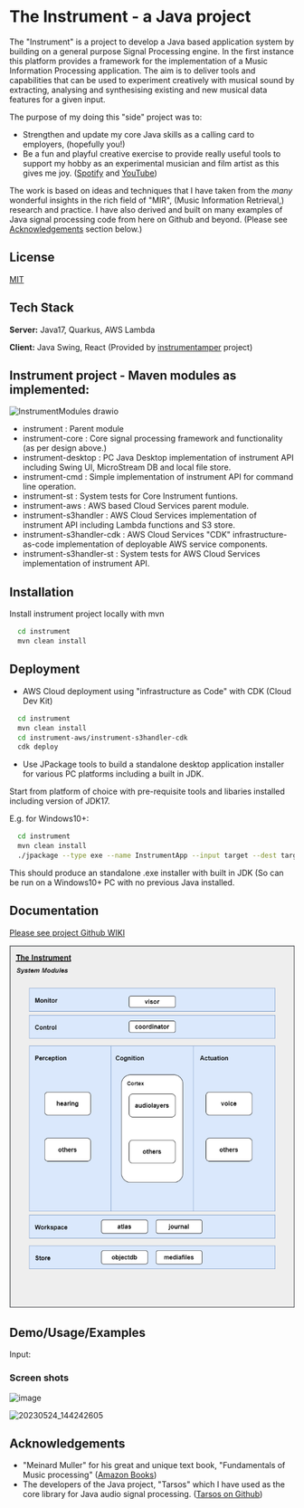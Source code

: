 
# The Instrument - a Java project

The "Instrument" is a project to develop a Java based application system by building on a general purpose Signal Processing engine. In the first instance this platform provides a framework for the implementation of a Music Information Processing application. The aim is to deliver tools and capabilities that can be used to experiment creatively with musical sound by extracting, analysing and synthesising existing and new musical data features for a given input.

The purpose of my doing this "side" project was to:
* Strengthen and update my core Java skills as a calling card to employers, (hopefully you!)
* Be a fun and playful creative exercise to provide really useful tools to support my hobby as an experimental musician and film artist as this gives me joy.
([Spotify](https://open.spotify.com/artist/0q6YXdTHAKSurxHEoAxbDm?si=alkeorFsRVSHRuE1dqLCqw) and [YouTube](https://www.youtube.com/channel/UCC1zuBMO0TDeicMlU1xzCZA))

The work is based on ideas and techniques that I have taken from the _many_ wonderful insights in the rich field of "MIR", (Music Information Retrieval,) research and practice. I have also derived and built on many examples of Java signal processing code from here on Github and beyond. (Please see [Acknowledgements](#acknowledgements) section below.)



## License

[MIT](https://choosealicense.com/licenses/mit/)



## Tech Stack

**Server:** Java17, Quarkus, AWS Lambda

**Client:** Java Swing, React (Provided by [instrumentamper](https://github.com/jimomulloy/instrumentamper) project)



## Instrument project - Maven modules as implemented:

![InstrumentModules drawio](https://github.com/jimomulloy/instrument/assets/2285093/3d9f97e6-cdbb-43bd-bb34-b0564e4d568d)

* instrument : Parent module
* instrument-core : Core signal processing framework and functionality (as per design above.)
* instrument-desktop : PC Java Desktop implementation of instrument API including Swing UI, MicroStream DB and local file store.
* instrument-cmd : Simple implementation of instrument API for command line operation.
* instrument-st : System tests for Core Instrument funtions.
* instrument-aws : AWS based Cloud Services parent module.
* instrument-s3handler : AWS Cloud Services implementation of instrument API including Lambda functions and S3 store.
* instrument-s3handler-cdk : AWS Cloud Services "CDK" infrastructure-as-code implementation of deployable AWS service components.
* instrument-s3handler-st : System tests for AWS Cloud Services implementation of instrument API.



## Installation

Install instrument project locally with mvn

```bash
  cd instrument
  mvn clean install
```


## Deployment

* AWS Cloud deployment using "infrastructure as Code" with CDK (Cloud Dev Kit)

```bash
  cd instrument
  mvn clean install
  cd instrument-aws/instrument-s3handler-cdk
  cdk deploy
```

* Use JPackage tools to build a standalone desktop application installer for various PC platforms including a built in JDK.

Start from platform of choice with pre-requisite tools and libaries installed including version of JDK17.

E.g. for Windows10+:

```bash
  cd instrument
  mvn clean install
  ./jpackage --type exe --name InstrumentApp --input target --dest target\packed --main-jar instrument-desktop-0.0.1-SNAPSHOT.jar --main-class jomu.instrument.desktop.monitor.QuarkusInstrument --description "The Instrument Desktop App by Jim O'Mulloy" --app-version 0.0.1 --icon src/main/resources/instrument.ico --win-shortcut --win-menu --win-menu-group "jomu"
```
This should produce an standalone .exe installer with built in JDK (So can be run on a Windows10+ PC with no previous Java installed.


## Documentation

[Please see project Github WIKI](https://github.com/jimomulloy/instrument/wiki)

![The Instrument Block Diagram](https://github.com/jimomulloy/instrument/blob/main/images/instrumentblocks.drawio.png)



## Demo/Usage/Examples

Input:  

### Screen shots

![image](https://github.com/jimomulloy/instrument/assets/2285093/f3bcebb5-c716-4650-8e9e-b50bcd42f917)

![20230524_144242605](https://github.com/jimomulloy/instrument/assets/2285093/a47b47f2-2e88-419c-8966-ff578b85d427)



## Acknowledgements

 - "Meinard Muller" for his great and unique text book, "Fundamentals of Music processing" ([Amazon Books](https://www.amazon.co.uk/Fundamentals-Music-Processing-Algorithms-Applications/dp/3319357654/ref=sxts_rp_s_1_0?content-id=amzn1.sym.07198d44-a16f-4503-b71e-3f4c67470a0f%3Aamzn1.sym.07198d44-a16f-4503-b71e-3f4c67470a0f&crid=NBI9Y2UQQ7QS&cv_ct_cx=fundamentals+of+music+processing&keywords=fundamentals+of+music+processing&pd_rd_i=3319357654&pd_rd_r=24499a8c-5353-43e8-888c-b3085bd81b92&pd_rd_w=G3ide&pd_rd_wg=25G1C&pf_rd_p=07198d44-a16f-4503-b71e-3f4c67470a0f&pf_rd_r=1B9S6KSZG2MRASWSXJ6R&qid=1684838823&sbo=RZvfv%2F%2FHxDF%2BO5021pAnSA%3D%3D&sprefix=fundamentals+of+music+processing%2Caps%2C83&sr=1-1-1890b328-3a40-4864-baa0-a8eddba1bf6a)) 
 - The developers of the Java project, "Tarsos" which I have used as the core library for Java audio signal processing. ([Tarsos on Github](https://github.com/JorenSix/Tarsos))


